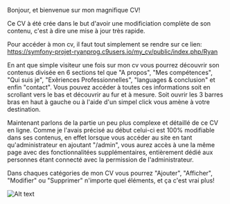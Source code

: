 Bonjour, et bienvenue sur mon magnifique CV! 

Ce CV à été crée dans le but d'avoir une modificiation complète de son contenu, c'est à dire une mise à jour très rapide.

Pour accéder à mon cv, il faut tout simplement se rendre sur ce lien: https://symfony-projet-ryanprog.c9users.io/my_cv/public/index.php/Ryan

En ant que simple visiteur une fois sur mon cv vous pourrez découvrir son contenus divisée en 6 sections  tel que "A propos", 
"Mes compétences", "Qui suis je", "Exêriences Professionnelles", "languages & conclusion" et enfin "contact". Vous pouvez accéder 
à toutes ces informations soit en scrollant vers le bas et découvrir au fur et à mesure. 
Soit ouvrir les 3 barres bras en haut à gauche ou à l'aide d'un simpel click vous amène à votre destination.

Maintenant parlons de la partie un peu plus complexe et détaillé de ce CV en ligne. 
Comme je l'avais précisé au début celui-ci est 100% modifiable dans ses contenus, en effet lorsque 
vous accéder au site en tant qu'administrateur en ajoutant "/admin",
vous aurez accès à une la même page avec des fonctionnalitées supplémentaires, entièrement dédié aux personnes étant connecté avec la permission de l'administrateur.

Dans chaques catégories de mon CV vous pourrez "Ajouter", "Afficher", "Modifier" ou "Supprimer" n'importe quel éléments, et ça c'est vrai plus!

![Alt text](/images/red.png "assertion")



